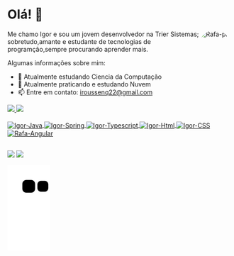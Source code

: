 # Olá! 👋
<p>
<img align="right" alt="Rafa-pic" height="150" style="border-radius:50px;" src=https://pbs.twimg.com/media/EwDMRYRXYAYx1We?format=jpg&name=small>
<p>
<p>
Me chamo Igor e sou um jovem desenvolvedor na Trier Sistemas; sobretudo,amante e estudante de tecnologias de programção,sempre procurando aprender mais.
<p>
 
  Algumas informações sobre mim:
- 🔭 Atualmente estudando Ciencia da Computação
- 🌱 Atualmente praticando e estudando Nuvem
- 📫 Entre em contato: iroussenq22@gmail.com

<a href="https://github.com/iroussenq">
  <img height="180em" src="https://github-readme-stats.vercel.app/api?username=iroussenq&show_icons=true&theme=outrun&include_all_commits=true&count_private=true"/>
  <img height="180em" src="https://github-readme-stats.vercel.app/api/top-langs/?username=iroussenq&layout=compact&langs_count=7&theme=outrun"/>
</div>
 
</div>
<div style="display: inline_block"><br>
  <img align="center" alt="Igor-Java" height="30" width="40" src="https://cdn.jsdelivr.net/gh/devicons/devicon/icons/java/java-original.svg">
  <img align="center" alt="Igor-Spring" height="30" width="40" src="https://cdn.jsdelivr.net/gh/devicons/devicon/icons/spring/spring-original.svg">
  <img align="center" alt="Igor-Typescript" height="30" width="40" src="https://cdn.jsdelivr.net/gh/devicons/devicon/icons/typescript/typescript-original.svg">
  <img align="center" alt="Igor-Html" height="30" width="40" src="https://cdn.jsdelivr.net/gh/devicons/devicon/icons/html5/html5-original-wordmark.svg">
  <img align="center" alt="Igor-CSS" height="30" width="40" src="https://cdn.jsdelivr.net/gh/devicons/devicon/icons/css3/css3-original.svg">
  <img align="center" alt="Rafa-Angular" height="30" width="40" src="https://cdn.jsdelivr.net/gh/devicons/devicon/icons/angularjs/angularjs-original.svg">
</div>

##

<div> 
  <a href="https://instagram.com/iroussenq" target="_blank"><img src="https://img.shields.io/badge/-Instagram-%23E4405F?style=for-the-badge&logo=instagram&logoColor=white" target="_blank"></a>
  <a href="https://www.linkedin.com/in/igor-roussenq-6b355a227/" target="_blank"><img src="https://img.shields.io/badge/-LinkedIn-%230077B5?style=for-the-badge&logo=linkedin&logoColor=white" target="_blank"></a> 
 
 ![Snake animation](https://github.com/iroussenq/iroussenq/blob/output/github-contribution-grid-snake.svg)
 
</div>

